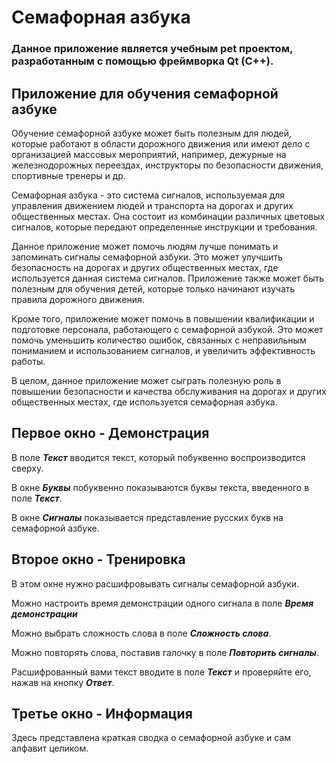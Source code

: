 # Семафорная азбука

### **Данное приложение является учебным pet проектом, разработанным с помощью фреймворка Qt (С++).**

## Приложение для обучения семафорной азбуке

Обучение семафорной азбуке может быть полезным для людей, которые работают в области дорожного движения или имеют дело с организацией массовых мероприятий, например, дежурные на железнодорожных переездах, инструкторы по безопасности движения, спортивные тренеры и др.

Семафорная азбука - это система сигналов, используемая для управления движением людей и транспорта на дорогах и других общественных местах. Она состоит из комбинации различных цветовых сигналов, которые передают определенные инструкции и требования.

Данное приложение может помочь людям лучше понимать и запоминать сигналы семафорной азбуки. Это может улучшить безопасность на дорогах и других общественных местах, где используется данная система сигналов. Приложение также может быть полезным для обучения детей, которые только начинают изучать правила дорожного движения.

Кроме того, приложение может помочь в повышении квалификации и подготовке персонала, работающего с семафорной азбукой. Это может помочь уменьшить количество ошибок, связанных с неправильным пониманием и использованием сигналов, и увеличить эффективность работы.

В целом, данное приложение может сыграть полезную роль в повышении безопасности и качества обслуживания на дорогах и других общественных местах, где используется семафорная азбука.

## Первое окно - Демонстрация

В поле ***Текст*** вводится текст, который побуквенно воспроизводится сверху. 

В окне ***Буквы*** побуквенно показываются буквы текста, введенного в поле ***Текст***.  

В окне ***Сигналы*** показывается представление русских букв на семафорной азбуке.

## Второе окно - Тренировка

В этом окне нужно расшифровывать сигналы семафорной азбуки.

Можно настроить время демонстрации одного сигнала в поле ***Время демонстрации***

Можно выбрать сложность слова в поле ***Сложность слова***. 

Можно повторять слова, поставив галочку в поле ***Повторить сигналы***. 

Расшифрованный вами текст вводите в поле ***Текст*** и проверяйте его, нажав на кнопку ***Ответ***.

## Третье окно - Информация

Здесь представлена краткая сводка о семафорной азбуке и сам алфавит целиком.
